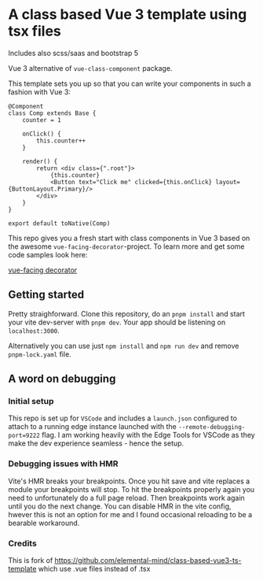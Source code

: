 # A class based Vue 3 template using tsx files

Includes also scss/saas and bootstrap 5

Vue 3 alternative of `vue-class-component` package.

This template sets you up so that you can write your components in such a fashion with Vue 3:

```tsx
@Component
class Comp extends Base {
    counter = 1

    onClick() {
        this.counter++
    }

    render() {
        return <div class={".root"}>
            {this.counter}
            <Button text="Click me" clicked={this.onClick} layout={ButtonLayout.Primary}/>
        </div>
    }
}

export default toNative(Comp)
```

This repo gives you a fresh start with class components in Vue 3 based on the awesome `vue-facing-decorator`-project. To learn more and get some code samples look here:

[vue-facing decorator](https://facing-dev.github.io/vue-facing-decorator/#/)


## Getting started

Pretty straighforward. Clone this repository, do an `pnpm install` and start your vite dev-server with `pnpm dev`. Your app should be listening on `localhost:3000`.

Alternatively you can use just `npm install` and `npm run dev` and remove `pnpm-lock.yaml` file.

## A word on debugging

### Initial setup

This repo is set up for `VSCode` and includes a `launch.json` configured to attach to a running edge instance launched with the `--remote-debugging-port=9222` flag.
I am working heavily with the Edge Tools for VSCode as they make the dev experience seamless - hence the setup.

### Debugging issues with HMR

Vite's HMR breaks your breakpoints. Once you hit save and vite replaces a module your breakpoints will stop. To hit the breakpoints properly again you need to unfortunately do a full page reload. Then breakpoints work again until you do the next change.
You can disable HMR in the vite config, hwever this is not an option for me and I found occasional reloading to be a bearable workaround.

### Credits

This is fork of https://github.com/elemental-mind/class-based-vue3-ts-template which use .vue files instead of .tsx
